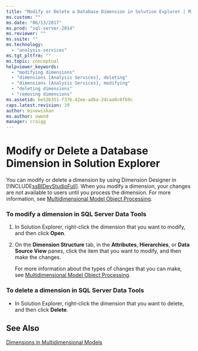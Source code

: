 ```yaml
---
title: "Modify or Delete a Database Dimension in Solution Explorer | Microsoft Docs"
ms.custom: ""
ms.date: "06/13/2017"
ms.prod: "sql-server-2014"
ms.reviewer: ""
ms.suite: ""
ms.technology: 
  - "analysis-services"
ms.tgt_pltfrm: ""
ms.topic: conceptual
helpviewer_keywords: 
  - "modifying dimensions"
  - "dimensions [Analysis Services], deleting"
  - "dimensions [Analysis Services], modifying"
  - "deleting dimensions"
  - "removing dimensions"
ms.assetid: be52b351-f376-42ee-adba-2dcaa0c0f69c
caps.latest.revision: 39
author: minewiskan
ms.author: owend
manager: craigg
---
```

# Modify or Delete a Database Dimension in Solution Explorer
  You can modify or delete a dimension by using Dimension Designer in [!INCLUDE[ssBIDevStudioFull](../../includes/ssbidevstudiofull-md.md)]. When you modify a dimension, your changes are not available to users until you process the dimension. For more information, see [Multidimensional Model Object Processing](processing-a-multidimensional-model-analysis-services.md).  
  
### To modify a dimension in SQL Server Data Tools  
  
1.  In Solution Explorer, right-click the dimension that you want to modify, and then click **Open**.  
  
2.  On the **Dimension Structure** tab, in the **Attributes**, **Hierarchies**, or **Data Source View** panes, click the item that you want to modify, and then make the changes.  
  
     For more information about the types of changes that you can make, see [Multidimensional Model Object Processing](processing-a-multidimensional-model-analysis-services.md).  
  
### To delete a dimension in SQL Server Data Tools  
  
-   In Solution Explorer, right-click the dimension that you want to delete, and then click **Delete**.  
  
## See Also  
 [Dimensions in Multidimensional Models](dimensions-in-multidimensional-models.md)  
  
  

